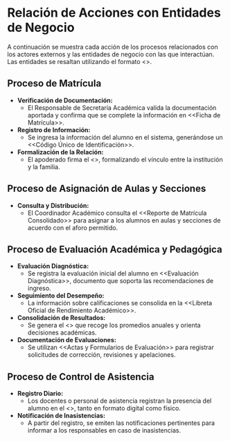 # Relación de Acciones con Entidades de Negocio

A continuación se muestra cada acción de los procesos relacionados con los actores externos y las entidades de negocio con las que interactúan. Las entidades se resaltan utilizando el formato <<Entidad de Negocio>>.

## Proceso de Matrícula
- **Verificación de Documentación:**  
  - El Responsable de Secretaría Académica valida la documentación aportada y confirma que se complete la información en <<Ficha de Matrícula>>.
- **Registro de Información:**  
  - Se ingresa la información del alumno en el sistema, generándose un <<Código Único de Identificación>>.
- **Formalización de la Relación:**  
  - El apoderado firma el <<Contrato Educativo>>, formalizando el vínculo entre la institución y la familia.

## Proceso de Asignación de Aulas y Secciones
- **Consulta y Distribución:**  
  - El Coordinador Académico consulta el <<Reporte de Matrícula Consolidado>> para asignar a los alumnos en aulas y secciones de acuerdo con el aforo permitido.

## Proceso de Evaluación Académica y Pedagógica
- **Evaluación Diagnóstica:**  
  - Se registra la evaluación inicial del alumno en <<Evaluación Diagnóstica>>, documento que soporta las recomendaciones de ingreso.
- **Seguimiento del Desempeño:**  
  - La información sobre calificaciones se consolida en la <<Libreta Oficial de Rendimiento Académico>>.
- **Consolidación de Resultados:**  
  - Se genera el <<Cuadro General de Promedios>> que recoge los promedios anuales y orienta decisiones académicas.
- **Documentación de Evaluaciones:**  
  - Se utilizan <<Actas y Formularios de Evaluación>> para registrar solicitudes de corrección, revisiones y apelaciones.

## Proceso de Control de Asistencia
- **Registro Diario:**  
  - Los docentes o personal de asistencia registran la presencia del alumno en el <<Registro de Asistencia>>, tanto en formato digital como físico.
- **Notificación de Inasistencias:**  
  - A partir del registro, se emiten las notificaciones pertinentes para informar a los responsables en caso de inasistencias.